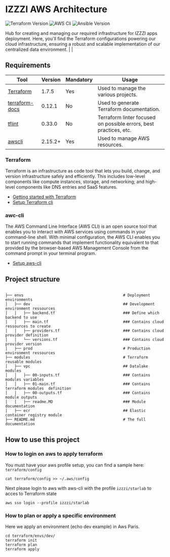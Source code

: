 # IZZZI AWS Architecture

![Terraform Version](https://img.shields.io/static/v1?label=Terraform&message=1.7.5&color=blue)
![AWS Cli](https://img.shields.io/static/v1?label=Aws-Cli&message=2.15.2&color=orange)
![Ansible Version](https://img.shields.io/static/v1?label=Terraform&message=1.7.5&color=blue)

Hub for creating and managing our required infrastructure for IZZZI apps deployment. Here, you'll find the Terraform configurations
powering our cloud infrastructure, ensuring a robust and scalable implementation of our centralized data environment.
| |

## Requirements

| Tool                                                               | Version | Mandatory | Usage                                                             |
| ------------------------------------------------------------------ | ------- | --------- | ----------------------------------------------------------------- |
| [Terraform](https://terraform.io)                                  | 1.7.5   | Yes       | Used to manage the various projects.                              |
| [terraform-docs](https://github.com/terraform-docs/terraform-docs) | 0.12.1  | No        | Used to generate Terraform documentation.                         |
| [tflint](https://github.com/wata727/tflint)                        | 0.33.0  | No        | Terraform linter focused on possible errors, best practices, etc. |
| [awscli](https://github.com/aws/aws-cli)                           | 2.15.2+ | Yes       | Used to manage AWS resources.                                     |

### Terraform

Terraform is an infrastructure as code tool that lets you build, change, and version infrastructure safely and efficiently. This includes low-level components like compute instances, storage, and networking; and high-level components like DNS entries and SaaS features.

- [Getting started with Terraform](https://developer.hashicorp.com/terraform/tutorials/aws-get-started)
- [Setup Terraform cli](https://developer.hashicorp.com/terraform/tutorials/aws-get-started/install-cli)

### awc-cli

The AWS Command Line Interface (AWS CLI) is an open source tool that enables you to interact with AWS services using commands in your command-line shell. With minimal configuration, the AWS CLI enables you to start running commands that implement functionality equivalent to that provided by the browser-based AWS Management Console from the command prompt in your terminal program.

- [Setup aws-cli](https://docs.aws.amazon.com/cli/latest/userguide/getting-started-install.html)

## Project structure

```

├── envs                                            # Deployment environments
│   ├── dev                                         ## Development environment ressources
│   │   ├── backend.tf                              ### Define which backend to use
│   │   ├── main.tf                                 ### Contains cloud ressources to create
│   │   ├── providers.tf                            ### Contains cloud provider definition
│   │   └── versions.tf                             ### Contains cloud provider version
│   ├── prod                                        # Production environment ressources
├── modules                                         # Terraform reusable modules
│   ├── vpc                                         ## Datalake modules
│   │   ├── 00-inputs.tf                            ### Contains modules variables
│   │   ├── 01-main.tf                              ### Contains terraform modules  definition
│   │   ├── 00-outputs.tf                           ### Contains module outputs
│   │   ├── readme.MD                               ### Module documentation
│   ├── ecr                                         ## Elastic container registry module
├── README.md                                       # The full documentation
```

## How to use this project

### How to login on aws to apply terraform

You must have your aws profile setup, you can find a sample here: `terraform/config`

```
cat terraform/config >> ~/.aws/config
```

Next please login to aws with aws-cli with the profile `izzzi/starlab` to acces to Terraform state

```
aws sso login --profile izzzi/starlab
```

### How to plan or apply a specific environment

Here we apply an environment (echo dev example) in Aws Paris.

```
cd terraform/envs/dev/
terraform init
terraform plan
terraform apply
```
